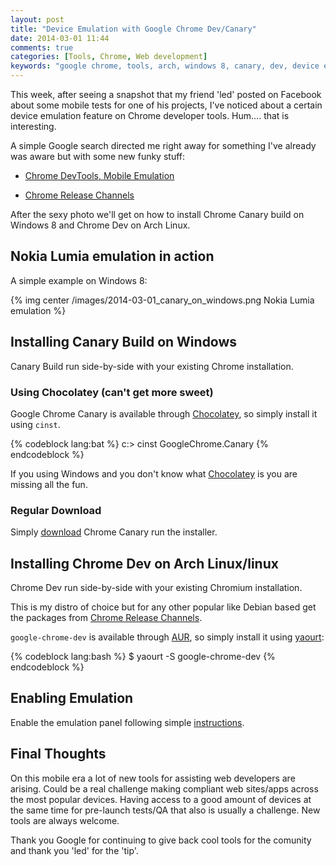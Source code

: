 ```yaml
---
layout: post
title: "Device Emulation with Google Chrome Dev/Canary"
date: 2014-03-01 11:44
comments: true
categories: [Tools, Chrome, Web development]
keywords: "google chrome, tools, arch, windows 8, canary, dev, device emulation, chocolatey, linux"
---
```

This week, after seeing a snapshot that my friend 'led' posted on Facebook about some mobile tests for one of his projects, I've noticed about a certain device emulation feature  on Chrome developer tools. Hum.... that is interesting.

A simple Google search directed me right away for something I've already was aware but with some new funky stuff: 

* [Chrome DevTools, Mobile Emulation](https://developers.google.com/chrome-developer-tools/docs/mobile-emulation)

* [Chrome Release Channels](http://www.chromium.org/getting-involved/dev-channel)

After the sexy photo we'll get on how to install Chrome Canary build on Windows 8 and Chrome Dev on Arch Linux.

<!-- more -->

## Nokia Lumia emulation in action

A simple example on Windows 8:

{% img center /images/2014-03-01_canary_on_windows.png Nokia Lumia emulation  %}

## Installing Canary Build on Windows

Canary Build run side-by-side with your existing Chrome installation. 

### Using Chocolatey (can't get more sweet)

Google Chrome Canary is available through [Chocolatey](http://chocolatey.org/packages?q=canary), so simply install it using `cinst`.

{% codeblock lang:bat  %}
c:\> cinst GoogleChrome.Canary
{% endcodeblock  %}

If you using Windows and you don't know what [Chocolatey](http://chocolatey.org/) is you are missing all the fun.

### Regular Download

Simply [download](https://www.google.com/intl/en/chrome/browser/canary.html) Chrome Canary run the installer.

## Installing Chrome Dev on Arch Linux/linux

Chrome Dev run side-by-side with your existing Chromium installation. 

This is my distro of choice but for any other popular like Debian based get the packages from [Chrome Release Channels](http://www.chromium.org/getting-involved/dev-channel).

`google-chrome-dev` is available through [AUR](https://aur.archlinux.org/), so simply install it using [yaourt](https://wiki.archlinux.org/index.php/yaourt):

{% codeblock lang:bash  %}
$ yaourt -S google-chrome-dev
{% endcodeblock  %}

## Enabling Emulation

Enable the emulation panel following simple [instructions](https://developers.google.com/chrome-developer-tools/docs/mobile-emulation#enable-emulation-panel).

## Final Thoughts

On this mobile era a lot of new tools for assisting web developers are arising. Could be a real challenge making compliant web sites/apps across the most popular devices. Having access to a good amount of devices at the same time for pre-launch tests/QA that also is usually a challenge. New tools are always welcome. 

Thank you Google for continuing to give back cool tools for the comunity and thank you 'led' for the 'tip'.
